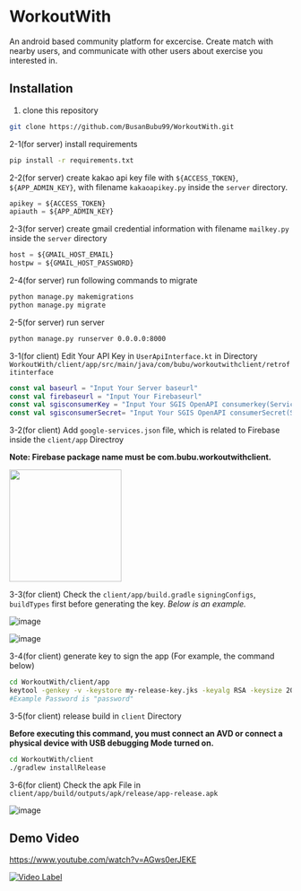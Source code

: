 # WorkoutWith
An android based community platform for excercise. Create match with nearby users, and communicate with other users about exercise you interested in.

## Installation  

1. clone this repository
```bash
git clone https://github.com/BusanBubu99/WorkoutWith.git
```

2-1(for server) install requirements
```bash
pip install -r requirements.txt
```

2-2(for server) create kakao api key file with `${ACCESS_TOKEN}`, `${APP_ADMIN_KEY}`, with filename `kakaoapikey.py` inside the `server` directory.
```python
apikey = ${ACCESS_TOKEN}
apiauth = ${APP_ADMIN_KEY}
```

2-3(for server) create gmail credential information with filename `mailkey.py` inside the `server` directory
```python
host = ${GMAIL_HOST_EMAIL}
hostpw = ${GMAIL_HOST_PASSWORD}
```

2-4(for server) run following commands to migrate
```bash
python manage.py makemigrations
python manage.py migrate
```

2-5(for server) run server
```bash
python manage.py runserver 0.0.0.0:8000
```

3-1(for client) Edit Your API Key in `UserApiInterface.kt` in Directory `WorkoutWith/client/app/src/main/java/com/bubu/workoutwithclient/retrofitinterface
`
```kotlin
const val baseurl = "Input Your Server baseurl"
const val firebaseurl = "Input Your Firebaseurl"
const val sgisconsumerKey = "Input Your SGIS OpenAPI consumerkey(Service ID)"
const val sgisconsumerSecret= "Input Your SGIS OpenAPI consumerSecret(Secret Key)"
```
3-2(for client) Add `google-services.json` file, which is related to Firebase inside the `client/app` Directroy

**Note: Firebase package name must be com.bubu.workoutwithclient.**

<img src="https://user-images.githubusercontent.com/104804087/190549870-9e7b0e9d-1529-4d6f-ba2e-bb2dc21bf92f.png" height="200">

3-3(for client) Check the `client/app/build.gradle` `signingConfigs`, `buildTypes` first before generating the key.
*Below is an example.*

![image](https://user-images.githubusercontent.com/104804087/190551227-f4b24154-e2a9-4ba5-8ab6-76ef4cce7558.png)

![image](https://user-images.githubusercontent.com/104804087/190551507-ebdcb419-7378-4afb-983b-18235c1ed88c.png)


3-4(for client) generate key to sign the app (For example, the command below)
```bash
cd WorkoutWith/client/app
keytool -genkey -v -keystore my-release-key.jks -keyalg RSA -keysize 2048 -validity 10000 -alias my-alias
#Example Password is "password"
```
3-5(for client) release build in `client` Directory

**Before executing this command, you must connect an AVD or connect a physical device with USB debugging Mode turned on.**
```bash
cd WorkoutWith/client
./gradlew installRelease
```
3-6(for client) Check the apk File in `client/app/build/outputs/apk/release/app-release.apk`

![image](https://user-images.githubusercontent.com/104804087/190551784-6c07bb3f-4f91-4cc9-bcd3-eeea98186425.png)

## Demo Video
https://www.youtube.com/watch?v=AGws0erJEKE

[![Video Label](http://img.youtube.com/vi/AGws0erJEKE/0.jpg)](https://www.youtube.com/watch?v=AGws0erJEKE)
